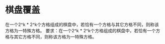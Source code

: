 棋盘覆盖
========

在一个2^k * 2^k个方格组成的棋盘中，若恰有一个方格与其它方格不同，则称该方格为一特殊方格。
要求：在一个2^k * 2^k个方格组成的棋盘中，若恰有一个方格与其它方格不同，则称该方格为一特殊方格。
